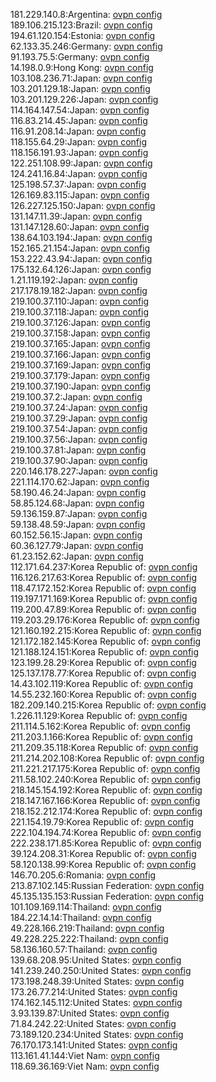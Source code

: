 181.229.140.8:Argentina: [ovpn config](vpn/181_229_140_8.ovpn)  
189.106.215.123:Brazil: [ovpn config](vpn/189_106_215_123.ovpn)  
194.61.120.154:Estonia: [ovpn config](vpn/194_61_120_154.ovpn)  
62.133.35.246:Germany: [ovpn config](vpn/62_133_35_246.ovpn)  
91.193.75.5:Germany: [ovpn config](vpn/91_193_75_5.ovpn)  
14.198.0.9:Hong Kong: [ovpn config](vpn/14_198_0_9.ovpn)  
103.108.236.71:Japan: [ovpn config](vpn/103_108_236_71.ovpn)  
103.201.129.18:Japan: [ovpn config](vpn/103_201_129_18.ovpn)  
103.201.129.226:Japan: [ovpn config](vpn/103_201_129_226.ovpn)  
114.164.147.54:Japan: [ovpn config](vpn/114_164_147_54.ovpn)  
116.83.214.45:Japan: [ovpn config](vpn/116_83_214_45.ovpn)  
116.91.208.14:Japan: [ovpn config](vpn/116_91_208_14.ovpn)  
118.155.64.29:Japan: [ovpn config](vpn/118_155_64_29.ovpn)  
118.156.191.93:Japan: [ovpn config](vpn/118_156_191_93.ovpn)  
122.251.108.99:Japan: [ovpn config](vpn/122_251_108_99.ovpn)  
124.241.16.84:Japan: [ovpn config](vpn/124_241_16_84.ovpn)  
125.198.57.37:Japan: [ovpn config](vpn/125_198_57_37.ovpn)  
126.169.83.115:Japan: [ovpn config](vpn/126_169_83_115.ovpn)  
126.227.125.150:Japan: [ovpn config](vpn/126_227_125_150.ovpn)  
131.147.11.39:Japan: [ovpn config](vpn/131_147_11_39.ovpn)  
131.147.128.60:Japan: [ovpn config](vpn/131_147_128_60.ovpn)  
138.64.103.194:Japan: [ovpn config](vpn/138_64_103_194.ovpn)  
152.165.21.154:Japan: [ovpn config](vpn/152_165_21_154.ovpn)  
153.222.43.94:Japan: [ovpn config](vpn/153_222_43_94.ovpn)  
175.132.64.126:Japan: [ovpn config](vpn/175_132_64_126.ovpn)  
1.21.119.192:Japan: [ovpn config](vpn/1_21_119_192.ovpn)  
217.178.19.182:Japan: [ovpn config](vpn/217_178_19_182.ovpn)  
219.100.37.110:Japan: [ovpn config](vpn/219_100_37_110.ovpn)  
219.100.37.118:Japan: [ovpn config](vpn/219_100_37_118.ovpn)  
219.100.37.126:Japan: [ovpn config](vpn/219_100_37_126.ovpn)  
219.100.37.158:Japan: [ovpn config](vpn/219_100_37_158.ovpn)  
219.100.37.165:Japan: [ovpn config](vpn/219_100_37_165.ovpn)  
219.100.37.166:Japan: [ovpn config](vpn/219_100_37_166.ovpn)  
219.100.37.169:Japan: [ovpn config](vpn/219_100_37_169.ovpn)  
219.100.37.179:Japan: [ovpn config](vpn/219_100_37_179.ovpn)  
219.100.37.190:Japan: [ovpn config](vpn/219_100_37_190.ovpn)  
219.100.37.2:Japan: [ovpn config](vpn/219_100_37_2.ovpn)  
219.100.37.24:Japan: [ovpn config](vpn/219_100_37_24.ovpn)  
219.100.37.29:Japan: [ovpn config](vpn/219_100_37_29.ovpn)  
219.100.37.54:Japan: [ovpn config](vpn/219_100_37_54.ovpn)  
219.100.37.56:Japan: [ovpn config](vpn/219_100_37_56.ovpn)  
219.100.37.81:Japan: [ovpn config](vpn/219_100_37_81.ovpn)  
219.100.37.90:Japan: [ovpn config](vpn/219_100_37_90.ovpn)  
220.146.178.227:Japan: [ovpn config](vpn/220_146_178_227.ovpn)  
221.114.170.62:Japan: [ovpn config](vpn/221_114_170_62.ovpn)  
58.190.46.24:Japan: [ovpn config](vpn/58_190_46_24.ovpn)  
58.85.124.68:Japan: [ovpn config](vpn/58_85_124_68.ovpn)  
59.136.159.87:Japan: [ovpn config](vpn/59_136_159_87.ovpn)  
59.138.48.59:Japan: [ovpn config](vpn/59_138_48_59.ovpn)  
60.152.56.15:Japan: [ovpn config](vpn/60_152_56_15.ovpn)  
60.36.127.79:Japan: [ovpn config](vpn/60_36_127_79.ovpn)  
61.23.152.62:Japan: [ovpn config](vpn/61_23_152_62.ovpn)  
112.171.64.237:Korea Republic of: [ovpn config](vpn/112_171_64_237.ovpn)  
116.126.217.63:Korea Republic of: [ovpn config](vpn/116_126_217_63.ovpn)  
118.47.172.152:Korea Republic of: [ovpn config](vpn/118_47_172_152.ovpn)  
119.197.171.169:Korea Republic of: [ovpn config](vpn/119_197_171_169.ovpn)  
119.200.47.89:Korea Republic of: [ovpn config](vpn/119_200_47_89.ovpn)  
119.203.29.176:Korea Republic of: [ovpn config](vpn/119_203_29_176.ovpn)  
121.160.192.215:Korea Republic of: [ovpn config](vpn/121_160_192_215.ovpn)  
121.172.182.145:Korea Republic of: [ovpn config](vpn/121_172_182_145.ovpn)  
121.188.124.151:Korea Republic of: [ovpn config](vpn/121_188_124_151.ovpn)  
123.199.28.29:Korea Republic of: [ovpn config](vpn/123_199_28_29.ovpn)  
125.137.178.77:Korea Republic of: [ovpn config](vpn/125_137_178_77.ovpn)  
14.43.102.119:Korea Republic of: [ovpn config](vpn/14_43_102_119.ovpn)  
14.55.232.160:Korea Republic of: [ovpn config](vpn/14_55_232_160.ovpn)  
182.209.140.215:Korea Republic of: [ovpn config](vpn/182_209_140_215.ovpn)  
1.226.11.129:Korea Republic of: [ovpn config](vpn/1_226_11_129.ovpn)  
211.114.5.162:Korea Republic of: [ovpn config](vpn/211_114_5_162.ovpn)  
211.203.1.166:Korea Republic of: [ovpn config](vpn/211_203_1_166.ovpn)  
211.209.35.118:Korea Republic of: [ovpn config](vpn/211_209_35_118.ovpn)  
211.214.202.108:Korea Republic of: [ovpn config](vpn/211_214_202_108.ovpn)  
211.221.217.175:Korea Republic of: [ovpn config](vpn/211_221_217_175.ovpn)  
211.58.102.240:Korea Republic of: [ovpn config](vpn/211_58_102_240.ovpn)  
218.145.154.192:Korea Republic of: [ovpn config](vpn/218_145_154_192.ovpn)  
218.147.167.166:Korea Republic of: [ovpn config](vpn/218_147_167_166.ovpn)  
218.152.212.174:Korea Republic of: [ovpn config](vpn/218_152_212_174.ovpn)  
221.154.19.79:Korea Republic of: [ovpn config](vpn/221_154_19_79.ovpn)  
222.104.194.74:Korea Republic of: [ovpn config](vpn/222_104_194_74.ovpn)  
222.238.171.85:Korea Republic of: [ovpn config](vpn/222_238_171_85.ovpn)  
39.124.208.31:Korea Republic of: [ovpn config](vpn/39_124_208_31.ovpn)  
58.120.138.99:Korea Republic of: [ovpn config](vpn/58_120_138_99.ovpn)  
146.70.205.6:Romania: [ovpn config](vpn/146_70_205_6.ovpn)  
213.87.102.145:Russian Federation: [ovpn config](vpn/213_87_102_145.ovpn)  
45.135.135.153:Russian Federation: [ovpn config](vpn/45_135_135_153.ovpn)  
101.109.169.114:Thailand: [ovpn config](vpn/101_109_169_114.ovpn)  
184.22.14.14:Thailand: [ovpn config](vpn/184_22_14_14.ovpn)  
49.228.166.219:Thailand: [ovpn config](vpn/49_228_166_219.ovpn)  
49.228.225.222:Thailand: [ovpn config](vpn/49_228_225_222.ovpn)  
58.136.160.57:Thailand: [ovpn config](vpn/58_136_160_57.ovpn)  
139.68.208.95:United States: [ovpn config](vpn/139_68_208_95.ovpn)  
141.239.240.250:United States: [ovpn config](vpn/141_239_240_250.ovpn)  
173.198.248.39:United States: [ovpn config](vpn/173_198_248_39.ovpn)  
173.26.77.214:United States: [ovpn config](vpn/173_26_77_214.ovpn)  
174.162.145.112:United States: [ovpn config](vpn/174_162_145_112.ovpn)  
3.93.139.87:United States: [ovpn config](vpn/3_93_139_87.ovpn)  
71.84.242.22:United States: [ovpn config](vpn/71_84_242_22.ovpn)  
73.189.120.234:United States: [ovpn config](vpn/73_189_120_234.ovpn)  
76.170.173.141:United States: [ovpn config](vpn/76_170_173_141.ovpn)  
113.161.41.144:Viet Nam: [ovpn config](vpn/113_161_41_144.ovpn)  
118.69.36.169:Viet Nam: [ovpn config](vpn/118_69_36_169.ovpn)  
